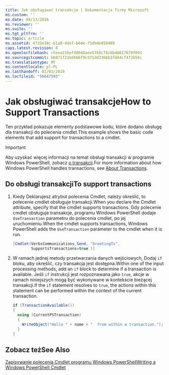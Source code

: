 ```yaml
---
title: Jak obsługiwać transakcje | Dokumentacja firmy Microsoft
ms.custom: ''
ms.date: 09/13/2016
ms.reviewer: ''
ms.suite: ''
ms.tgt_pltfrm: ''
ms.topic: article
ms.assetid: 4732e38c-b1a0-4de7-b6de-75dbde850488
caps.latest.revision: 8
ms.openlocfilehash: c5eea216efd8048aee5768c78c0b48617670f091
ms.sourcegitcommit: b6871f21bd666f9cd71dd336bb3f844cf472b56c
ms.translationtype: MT
ms.contentlocale: pl-PL
ms.lasthandoff: 02/03/2019
ms.locfileid: "56847593"
---
```

# <a name="how-to-support-transactions"></a><span data-ttu-id="c6e9e-102">Jak obsługiwać transakcje</span><span class="sxs-lookup"><span data-stu-id="c6e9e-102">How to Support Transactions</span></span>

<span data-ttu-id="c6e9e-103">Ten przykład pokazuje elementy podstawowe kodu, które dodano obsługę dla transakcji do polecenia cmdlet.</span><span class="sxs-lookup"><span data-stu-id="c6e9e-103">This example shows the basic code elements that add support for transactions to a cmdlet.</span></span>

> [!IMPORTANT]
> <span data-ttu-id="c6e9e-104">Aby uzyskać więcej informacji na temat obsługi transakcji w programie Windows PowerShell, zobacz [o transakcji][about_Transactions].</span><span class="sxs-lookup"><span data-stu-id="c6e9e-104">For more information about how Windows PowerShell handles transactions, see [About Transactions][about_Transactions].</span></span>

## <a name="to-support-transactions"></a><span data-ttu-id="c6e9e-105">Do obsługi transakcji</span><span class="sxs-lookup"><span data-stu-id="c6e9e-105">To support transactions</span></span>

1. <span data-ttu-id="c6e9e-106">Kiedy Deklarujesz atrybut polecenia Cmdlet, należy określić, to polecenie cmdlet obsługuje transakcji.</span><span class="sxs-lookup"><span data-stu-id="c6e9e-106">When you declare the Cmdlet attribute, specify that the cmdlet supports transactions.</span></span>
   <span data-ttu-id="c6e9e-107">Gdy polecenie cmdlet obsługuje transakcje, programu Windows PowerShell dodaje `UseTransaction` parametru do polecenia cmdlet, po jej uruchomieniu.</span><span class="sxs-lookup"><span data-stu-id="c6e9e-107">When the cmdlet supports transactions, Windows PowerShell adds the `UseTransaction` parameter to the cmdlet when it is run.</span></span>

    ```csharp
    [Cmdlet(VerbsCommunications.Send, "GreetingTx",
            SupportsTransactions=true )]
    ```

2. <span data-ttu-id="c6e9e-108">W ramach jednej metody przetwarzania danych wejściowych, Dodaj `if` bloku, aby określić, czy transakcja jest dostępna.</span><span class="sxs-lookup"><span data-stu-id="c6e9e-108">Within one of the input processing methods, add an `if` block to determine if a transaction is available.</span></span>
   <span data-ttu-id="c6e9e-109">Jeśli `if` instrukcji jest rozpoznawana jako `true`, akcje w ramach niniejszych mogą być wykonywane w kontekście bieżącej transakcji.</span><span class="sxs-lookup"><span data-stu-id="c6e9e-109">If the `if` statement resolves to `true`, the actions within this statement can be performed within the context of the current transaction.</span></span>

    ```csharp
    if (TransactionAvailable())
    {
      using (CurrentPSTransaction)
      {
        WriteObject("Hello " + name + "  from within a transaction.");
      }
    }
    ```

## <a name="see-also"></a><span data-ttu-id="c6e9e-110">Zobacz też</span><span class="sxs-lookup"><span data-stu-id="c6e9e-110">See Also</span></span>

[<span data-ttu-id="c6e9e-111">Zapisywanie polecenia Cmdlet programu Windows PowerShell</span><span class="sxs-lookup"><span data-stu-id="c6e9e-111">Writing a Windows PowerShell Cmdlet</span></span>](./writing-a-windows-powershell-cmdlet.md)

<!-- External URLs -->

[about_Transactions]: /powershell/module/Microsoft.PowerShell.Core/About/about_Transactions
